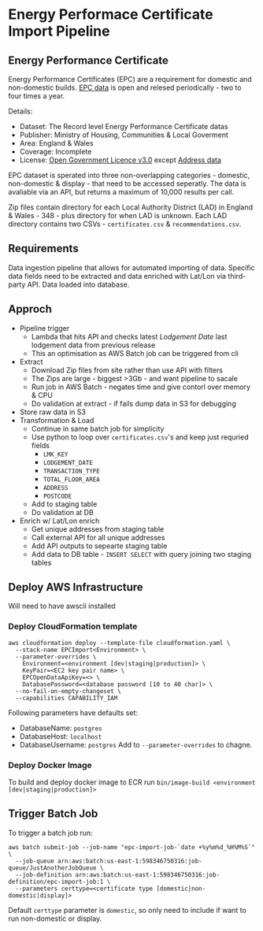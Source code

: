 # Energy Performace Certificate Import Pipeline

## Energy Performance Certificate
Energy Performance Certificates (EPC) are a requirement for domestic and non-domestic builds. [EPC data](https://epc.opendatacommunities.org/docs/guidance) is open and relesed periodically - two to four times a year. 

Details:
 * Dataset: The Record level Energy Performance Certificate datas
 * Publisher: Ministry of Housing, Communities & Local Goverment
 * Area: England & Wales
 * Coverage: Incomplete
 * License: [Open Government Licence v3.0](http://www.nationalarchives.gov.uk/doc/open-government-licence/version/3/) except [Address data](https://epc.opendatacommunities.org/docs/copyright)

EPC dataset is sperated into three non-overlapping categories - domestic, non-domestic & display - that need to be accessed seperatly. The data is avaliable via an API, but returns a maximum of 10,000 results per call.

Zip files contain directory for each Local Authority District (LAD) in England & Wales - 348 - plus directory for when LAD is unknown. Each LAD directory contains two CSVs - `certificates.csv` & `recommendations.csv`.

## Requirements
Data ingestion pipeline that allows for automated importing of data. Specific data fields need to be extracted and data enriched with Lat/Lon via third-party API. Data loaded into database.

## Approch
 * Pipeline trigger
   * Lambda that hits API and checks latest *Lodgement Date* last lodgement data from previous release
   * This an optimisation as AWS Batch job can be triggered from cli
 * Extract
   * Download Zip files from site rather than use API with filters
   * The Zips are large - biggest >3Gb - and want pipeline to sacale
   * Run job in AWS Batch - negates time and give contorl over memory & CPU
   * Do validation at extract - if fails dump data in S3 for debugging
 * Store raw data in S3
 * Transformation & Load
   * Continue in same batch job for simplicity
   * Use python to loop over `certificates.csv`'s and keep just requried fields
     * `LMK_KEY`
     * `LODGEMENT_DATE`
     * `TRANSACTION_TYPE`
     * `TOTAL_FLOOR_AREA`
     * `ADDRESS`
     * `POSTCODE`
   * Add to staging table
   * Do validation at DB
 * Enrich w/ Lat/Lon enrich
   * Get unique addresses from staging table
   * Call external API for all unique addresses
   * Add API outputs to sepearte staging table
   * Add data to DB table - `INSERT SELECT` with query joining two staging tables

## Deploy AWS Infrastructure
Will need to have awscli installed

### Deploy CloudFormation template
```
aws cloudformation deploy --template-file cloudformation.yaml \ 
  --stack-name EPCImport<Environment> \
  --parameter-overrides \
    Environment=<environment [dev|staging|production]> \
    KeyPair=<EC2 key pair name> \
    EPCOpenDataApiKey=<> \
    DatabasePassword=<database password [10 to 40 char]> \
  --no-fail-on-empty-changeset \
  --capabilities CAPABILITY_IAM
```
Following parameters have defaults set:
 * DatabaseName: `postgres`
 * DatabaseHost: `localhost`
 * DatabaseUsername: `postgres`
Add to `--parameter-overrides` to chagne.

### Deploy Docker Image
To build and deploy docker image to ECR run `bin/image-build <environment [dev|staging|production]> `

## Trigger Batch Job
To trigger a batch job run:
```
aws batch submit-job --job-name "epc-import-job-`date +%y%m%d_%H%M%S`" \
  --job-queue arn:aws:batch:us-east-1:598346750316:job-queue/JustAnotherJobQueue \
  --job-definition arn:aws:batch:us-east-1:598346750316:job-definition/epc-import-job:1 \
  --parameters certtype=<certificate type [domestic|non-domestic|display]>
```
Default `certtype` parameter is `domestic`, so only need to include if want to run non-domestic or display. 
